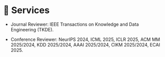 # :incoming_envelope: Services

- Journal Reviewer: IEEE Transactions on Knowledge and Data Engineering (TKDE).

- Conference Reviewer: NeurIPS 2024, ICML 2025, ICLR 2025, ACM MM 2025/2024, KDD 2025/2024, AAAI 2025/2024, CIKM 2025/2024, ECAI 2025.
